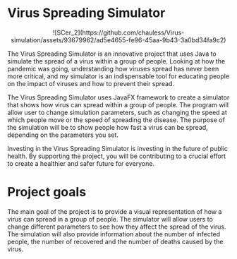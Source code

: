# **Virus Spreading Simulator**

<div align="center">
![SCer_2](https://github.com/chauless/Virus-simulation/assets/93679962/ad5e4655-fe96-45aa-9b43-3a0bd34fa9c2)

</div>

The Virus Spreading Simulator is an innovative project that uses Java to simulate the spread of a virus within a group of people. Looking at how the pandemic was going, understanding how viruses spread has never been more critical, and my simulator is an indispensable tool for educating people on the impact of viruses and how to prevent their spread.

The Virus Spreading Simulator uses JavaFX framework to create a simulator that shows how virus can spread within a group of people. The program will allow user to change simulation parameters, such as changing the speed at which people move or the speed of spreading the disease. The purpose of the simulation will be to show people how fast a virus can be spread, depending on the parameters you set.

Investing in the Virus Spreading Simulator is investing in the future of public health. By supporting the project, you will be contributing to a crucial effort to create a healthier and safer future for everyone.
</details>

# Project goals

The main goal of the project is to provide a visual representation of how a virus can spread in a group of people. The simulator will allow users to change different parameters to see how they affect the spread of the virus. The simulation will also provide information about the number of infected people, the number of recovered and the number of deaths caused by the virus.
